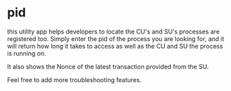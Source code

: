 # pid

this utility app helps developers to locate the CU's and SU's processes are registered too. Simply enter the pid of the process you are looking for, and it will return how long it takes to access as well as the CU and SU the process is running on.

It also shows the Nonce of the latest transaction provided from the SU.

Feel free to add more troubleshooting features.


